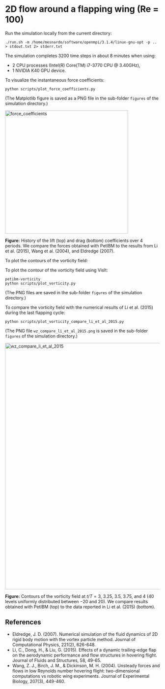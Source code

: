 # 2D flow around a flapping wing (Re = 100)

Run the simulation locally from the current directory:

```shell
./run.sh -m /home/mesnardo/software/openmpi/3.1.4/linux-gnu-opt -p .. > stdout.txt 2> stderr.txt
```

The simulation completes 3200 time steps in about 8 minutes when using:

* 2 CPU processes (Intel(R) Core(TM) i7-3770 CPU @ 3.40GHz),
* 1 NVIDIA K40 GPU device.

To visualize the instantaneous force coefficients:

```shell
python scripts/plot_force_coefficients.py
```

(The Matplotlib figure is saved as a PNG file in the sub-folder `figures` of the simulation directory.)

<img src="figures/force_coefficients.png" alt="force_coefficients" width="400">

**Figure:** History of the lift (top) and drag (bottom) coefficients over 4 periods. We compare the forces obtained with PetIBM to the results from Li et al. (2015), Wang et al. (2004), and Eldredge (2007).

To plot the contours of the vorticity field:

To plot the contour of the vorticity field using VisIt:

```shell
petibm-vorticity
python scripts/plot_vorticity.py
```

(The PNG files are saved in the sub-folder `figures` of the simulation directory.)

To compare the vorticity field with the numerical results of Li et al. (2015) during the last flapping cycle:

```shell
python scripts/plot_vorticity_compare_li_et_al_2015.py
```

(The PNG file `wz_compare_li_et_al_2015.png` is saved in the sub-folder `figures` of the simulation directory.)

<img src="figures/wz_compare_li_et_al_2015.png" alt="wz_compare_li_et_al_2015" width="800">

**Figure:** Contours of the vorticity field at $t/T = 3$, $3.25$, $3.5$, $3.75$, and $4$ (40 levels uniformly distributed between $-20$ and $20$). We compare results obtained with PetIBM (top) to the data reported in Li et al. (2015) (bottom).

## References

* Eldredge, J. D. (2007). Numerical simulation of the fluid dynamics of 2D rigid body motion with the vortex particle method. Journal of Computational Physics, 221(2), 626-648.
* Li, C., Dong, H., & Liu, G. (2015). Effects of a dynamic trailing-edge flap on the aerodynamic performance and flow structures in hovering flight. Journal of Fluids and Structures, 58, 49-65.
* Wang, Z. J., Birch, J. M., & Dickinson, M. H. (2004). Unsteady forces and flows in low Reynolds number hovering flight: two-dimensional computations vs robotic wing experiments. Journal of Experimental Biology, 207(3), 449-460.
